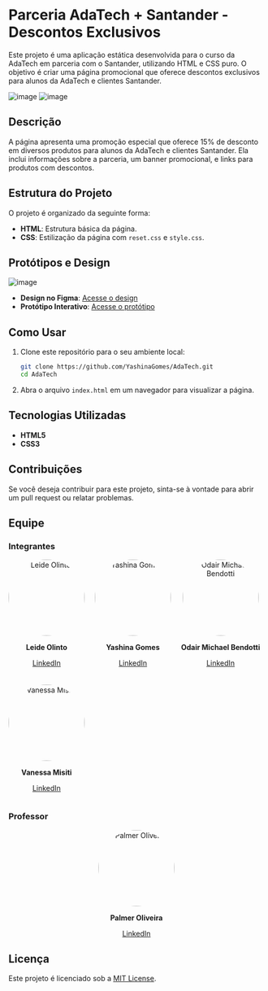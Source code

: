 # Parceria AdaTech + Santander - Descontos Exclusivos

Este projeto é uma aplicação estática desenvolvida para o curso da AdaTech em parceria com o Santander, utilizando HTML e CSS puro. O objetivo é criar uma página promocional que oferece descontos exclusivos para alunos da AdaTech e clientes Santander.

![image](https://github.com/user-attachments/assets/52f38432-e368-46a3-9914-9746bf720b38)
![image](https://github.com/user-attachments/assets/bd1ea2a7-e7fb-4b1f-9c62-dd2b644511a0)

## Descrição

A página apresenta uma promoção especial que oferece 15% de desconto em diversos produtos para alunos da AdaTech e clientes Santander. Ela inclui informações sobre a parceria, um banner promocional, e links para produtos com descontos.

## Estrutura do Projeto

O projeto é organizado da seguinte forma:

- **HTML**: Estrutura básica da página.
- **CSS**: Estilização da página com `reset.css` e `style.css`.
  
## Protótipos e Design

![image](https://github.com/user-attachments/assets/784e445b-1d62-42ec-8d92-9be10f491b21)

- **Design no Figma**: [Acesse o design](https://www.figma.com/design/d6hvRG8YnxVAgX2zei08hZ/AdaTech?node-id=0-1&t=FMhssOZyjaIabdgh-1)
- **Protótipo Interativo**: [Acesse o protótipo](https://www.figma.com/proto/d6hvRG8YnxVAgX2zei08hZ/AdaTech?page-id=0%3A1&node-id=26-331&viewport=1546%2C416%2C0.39&t=RDoMdMQKdR1Cx4iQ-1&scaling=min-zoom&content-scaling=fixed)

## Como Usar

1. Clone este repositório para o seu ambiente local:
   ```bash
   git clone https://github.com/YashinaGomes/AdaTech.git
   cd AdaTech
   ```

2. Abra o arquivo `index.html` em um navegador para visualizar a página.

## Tecnologias Utilizadas

- **HTML5**
- **CSS3**

## Contribuições

Se você deseja contribuir para este projeto, sinta-se à vontade para abrir um pull request ou relatar problemas.

## Equipe

### Integrantes

<div style="display: flex; flex-wrap: wrap; gap: 20px;">

  <div style="text-align: center;">
    <img src="https://media.licdn.com/dms/image/v2/D4D03AQGYYll-xjLkog/profile-displayphoto-shrink_800_800/profile-displayphoto-shrink_800_800/0/1713807555532?e=1729123200&v=beta&t=-1DHMtsXTrSPc_ZH92Lh5gte3ZQEpcG07JoG8PTZ9qc" alt="Leide Olinto" style="width: 150px; border-radius: 50%;">
    <p><strong>Leide Olinto</strong></p>
    <p><a href="https://www.linkedin.com/in/leidy-olinto/" target="_blank">LinkedIn</a></p>
  </div>

  <div style="text-align: center;">
    <img src="[[[URL_DA_FOTO_YASHINA](https://media.licdn.com/dms/image/v2/D4D03AQE0ffyD_yV-oQ/profile-displayphoto-shrink_800_800/profile-displayphoto-shrink_800_800/0/1711468558815?e=1729123200&v=beta&t=w_16izJtoFswGUquc_l4nkpFCOwf1CLUwSzIHybvKYE)](https://media.licdn.com/dms/image/v2/D4D03AQE0ffyD_yV-oQ/profile-displayphoto-shrink_800_800/profile-displayphoto-shrink_800_800/0/1711468558815?e=1729123200&v=beta&t=w_16izJtoFswGUquc_l4nkpFCOwf1CLUwSzIHybvKYE)](https://pbs.twimg.com/profile_images/1522385690532659200/IQoWCPKn_400x400.jpg)" alt="Yashina Gomes" style="width: 150px; border-radius: 50%;">
    <p><strong>Yashina Gomes</strong></p>
    <p><a href="https://www.linkedin.com/in/yashinadev/" target="_blank">LinkedIn</a></p>
  </div>

  <div style="text-align: center;">
    <img src="https://media.licdn.com/dms/image/D5603AQFNzu20VoM4zA/profile-displayphoto-shrink_800_800/0/1694654910271?e=1729123200&v=beta&t=AbT8dkjDrHJ9rgsGRBYrS50xIxVN2qELsB-WD1Q_qEM" alt="Odair Michael Bendotti" style="width: 150px; border-radius: 50%;">
    <p><strong>Odair Michael Bendotti</strong></p>
    <p><a href="https://www.linkedin.com/in/obendotti/" target="_blank">LinkedIn</a></p>
  </div>

  <div style="text-align: center;">
    <img src="https://media.licdn.com/dms/image/D4D03AQH3z7M5uGyIvA/profile-displayphoto-shrink_800_800/0/1714913403450?e=1729123200&v=beta&t=j2MYzmROQF72QpLhjkJKD2WGOGWZFBhD2nbd_EieWNs" alt="Vanessa Misiti" style="width: 150px; border-radius: 50%;">
    <p><strong>Vanessa Misiti</strong></p>
    <p><a href="https://www.linkedin.com/in/vanessamisiti/" target="_blank">LinkedIn</a></p>
  </div>

</div>

### Professor

<div style="text-align: center;">
  <img src="https://media.licdn.com/dms/image/D4D03AQH40-QeTSDoVQ/profile-displayphoto-shrink_800_800/0/1719718035111?e=1729123200&v=beta&t=NIB3vkBOMJ0F5zReDeUc6832xzHHbYPUH79vvjuoDis" alt="Palmer Oliveira" style="width: 150px; border-radius: 50%;">
  <p><strong>Palmer Oliveira</strong></p>
  <p><a href="https://www.linkedin.com/in/palmer-oliveira/" target="_blank">LinkedIn</a></p>
</div>

## Licença

Este projeto é licenciado sob a [MIT License](LICENSE).
